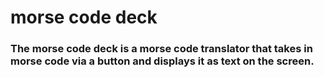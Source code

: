 # morse code deck
### The morse code deck is a morse code translator that takes in morse code via a button and displays it as text on the screen.
